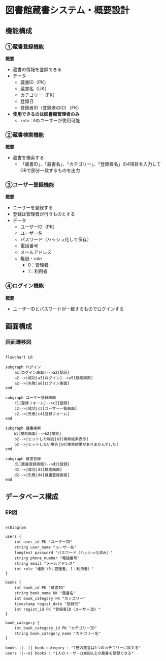 # 図書館蔵書システム・概要設計

## 機能構成

### ①蔵書登録機能

**概要**

- 蔵書の情報を登録できる
- データ
  - 蔵書ID（PK）
  - 蔵書名（UK）
  - カテゴリー（FK）
  - 登録日
  - 登録者ID（登録者のID）（FK）
- **使用できるのは図書館管理者のみ**
  - `role：0`のユーザーが使用可能

### ②蔵書検索機能

**概要**

- 蔵書を検索する
  - 「蔵書ID」、「蔵書名」、「カテゴリー」、「登録者名」の4項目を入力してORで部分一致するものを出力

### ③ユーザー登録機能

**概要**

- ユーザーを登録する
- 登録は管理者が行うものとする
- データ
  - ユーザーID（PK）
  - ユーザー名
  - パスワード（ハッシュ化して保存）
  - 電話番号
  - メールアドレス
  - 権限・role
    - 0：管理者
    - 1：利用者

### ④ログイン機能

**概要**

- ユーザーIDとパスワードが一致するものでログインする

## 画面構成

### 画面遷移図


```mermaid

flowchart LR

subgraph ログイン
    a1[ログイン画面]-->a2{認証}
    a2-->|成功|a3[ログイン]-->a5[検索画面]
    a2-->|失敗|a6[ログイン画面]
end

subgraph ユーザー登録画面
    c1[登録フォーム]-->c2{登録}
    c2-->|成功|c3[ユーザー一覧画面]
    c2-->|失敗|c4[登録フォーム]
end

subgraph 蔵書検索
　  b1[検索画面]-->b2{検索}
    b2-->|ヒットした場合|b3[検索結果表示]
    b2-->|ヒットしない場合|b4[検索結果がありませんでした]
end

subgraph 蔵書登録
    d1[蔵書登録画面]-->d2{登録}
    d2-->|成功|d3[検索画面]
    d2-->|失敗|d4[蔵書登録画面]
end

```

## データベース構成

### ER図

```mermaid

erDiagram

users {
    int user_id PK "ユーザーID"
    string user_name "ユーザー名"
    longtext password "パスワード（ハッシュ化済み）"
    string phone_number "電話番号"
    string email "メールアドレス"
    int role "権限（0：管理者, 1：利用者）"
}

books {
    int book_id PK "蔵書ID"
    string book_name UK "蔵書名"
    int book_category FK "カテゴリー"
    timestamp regist_date "登録日"
    int regist_id FK "登録者ID（ユーザーID）"
}

book_category {
    int book_category_id PK "カテゴリーID"
    string book_category_name "カテゴリー名"
}

books ||--|| book_category : "1冊の蔵書は1つのカテゴリーに属する"
users ||--o{ books : "1人のユーザーは0冊以上の蔵書を登録できる"

```